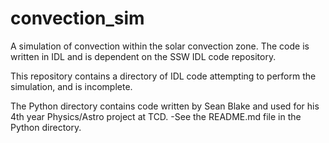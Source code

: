 convection_sim
==============

A simulation of convection within the solar convection zone. The code is written in IDL and is dependent on the SSW IDL code repository.

This repository contains a directory of IDL code attempting to perform the simulation, and is incomplete.

The Python directory contains code written by Sean Blake and used for his 4th year Physics/Astro project at TCD.
-See the README.md file in the Python directory.